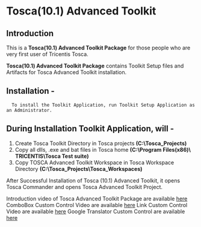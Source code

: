 # Tosca(10.1) Advanced Toolkit

## Introduction

   This is a **Tosca(10.1) Advanced Toolkit Package** for those people who are very first user of Tricentis Tosca.

   **Tosca(10.1) Advanced Toolkit Package** contains Toolkit Setup files and Artifacts for Tosca Advanced Toolkit installation.

## Installation -
        
      To install the Toolkit Application, run Toolkit Setup Application as an Administrator.
   
## During Installation Toolkit Application, will -

 1. Create Tosca Toolkit Directory in Tosca projects **(C:\Tosca_Projects)**
 2. Copy all dlls, .exe and bat files in Tosca home **(C:\Program Files(x86)\ TRICENTIS\Tosca Test suite)**
 3. Copy TOSCA Advanced Toolkit Workspace in Tosca Workspace Directory **(C:\Tosca_Projects\Tosca_Workspaces)**
 
   After Successful Installation of Tosca (10.1) Advanced Toolkit, it opens Tosca Commander and opens
Tosca Advanced Toolkit Project.

   Introduction video of Tosca Advanced Toolkit Package are available [here](https://youtu.be/KT0V7Zs0Vi4)
   ComboBox Custom Control Video are available [here](https://youtu.be/qUhCJtykU74)
   Link Custom Control Video are available [here](https://youtu.be/-tQoH294Tu0)
   Google Translator Custom Control are available [here](https://youtu.be/CV_JlvoToxE)
